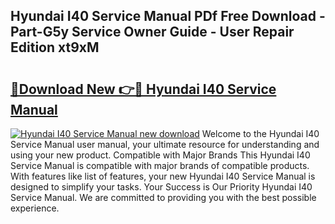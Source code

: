 ## Hyundai I40 Service Manual PDf Free Download - Part-G5y Service Owner Guide - User Repair Edition xt9xM

# <h2><a href="http://cf16247.oget.top/?id=Hyundai+I40+Service+Manual">🔗Download New 👉🔴 Hyundai I40 Service Manual</a></h2>

[![Hyundai I40 Service Manual new download](https://i.imgur.com/5g1atiW.png)](http://cf16247.oget.top/?id=Hyundai+I40+Service+Manual)
Welcome to the Hyundai I40 Service Manual user manual, your ultimate resource for understanding and using your new product. Compatible with Major Brands This Hyundai I40 Service Manual is compatible with major brands of compatible products. With features like list of features, your new Hyundai I40 Service Manual is designed to simplify your tasks. Your Success is Our Priority Hyundai I40 Service Manual. We are committed to providing you with the best possible experience.
